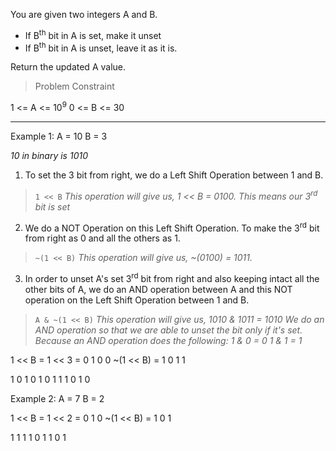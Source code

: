 You are given two integers A and B.
- If B<sup>th</sup> bit in A is set, make it unset
- If B<sup>th</sup> bit in A is unset, leave it as it is.

Return the updated A value.

> Problem Constraint

1 <= A <= 10<sup>9</sup>
0 <= B <= 30 

---
Example 1: 
A = 10
B = 3

*10 in binary is 1010*
1. To set the 3 bit from right, we do a Left Shift Operation between 1 and B.
>`1 << B`
  *This operation will give us, 1 << B = 0100.
  This means our 3<sup>rd</sup> bit is set*

2. We do a NOT Operation on this Left Shift Operation. To make the 3<sup>rd</sup> bit from right as 0 and all the others as 1. 
> `~(1 << B)`
> *This operation will give us, ~(0100) = 1011.*

3. In order to unset A's set 3<sup>rd</sup> bit from right and also keeping intact all the other bits of A, we do an AND operation between A and this NOT operation on the Left Shift Operation between 1 and B.
> `A & ~(1 << B)`
> *This operation will give us, 1010 & 1011 = 1010*
> *We do an AND operation so that we are able to unset the bit only if it's set.
   Because an AND operation does the following: 
  1 & 0 = 0
  1 & 1 = 1*


1 << B = 1 << 3 = 0 1 0 0 
~(1 << B) = 1 0 1 1 

1 0 1 0 
1 0 1 1 
1 0 1 0

Example 2: 
A = 7
B = 2  

1 << B = 1 << 2 = 0 1 0 
~(1 << B) = 1 0 1

1 1 1 
1 0 1
1 0 1






